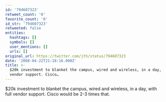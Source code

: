 ```yaml
---
id: '794607323'
retweet_count: '0'
favorite_count: '0'
id_str: '794607323'
retweeted: false
entities:
  hashtags: []
  symbols: []
  user_mentions: []
  urls: []
original_url: https://twitter.com/jth/status/794607323
date: '2008-04-22T21:18:16.000Z'
title: >-
  $20k investment to blanket the campus, wired and wireless, in a day, with full
  vendor support. Cisco…
---
```


$20k investment to blanket the campus, wired and wireless, in a day, with full vendor support. Cisco would be 2-3 times that.